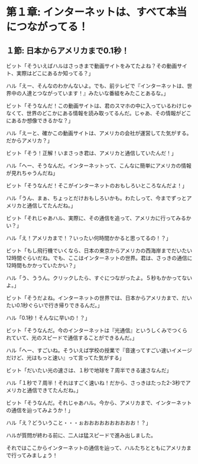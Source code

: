 # 第１章: インターネットは、すべて本当につながってる！

## １節: 日本からアメリカまで0.1秒！
ビット「そういえばハルはさっきまで動画サイトをみてたよね？その動画サイト、実際はどこにあるか知ってる？」

ハル「えー、そんなのわかんないよ。でも、前テレビで『インターネットは、世界中の人達とつながっています！』みたいな番組をみたことあるな。」

ビット「そうなんだ！この動画サイトは、君のスマホの中に入っているわけじゃなくて、世界のどこかにある情報を読み取ってるんだ。じゃあ、その情報がどこにあるか想像できるかな？」

ハル「えーと、確かこの動画サイトは、アメリカの会社が運営してた気がする。だからアメリカ？」

ビット「そう！正解！いまさっき君は、アメリカと通信していたんだ！」

ハル「へー、そうなんだ。インターネットって、こんなに簡単にアメリカの情報が見れちゃうんだね」

ビット「そうなんだ！そこがインターネットのおもしろいところなんだよ！」

ハル「うん、まぁ、ちょっとだけおもしろいかも。わたしって、今までずっとアメリカと通信してたんだね。」

ビット「それじゃあハル、実際に、その通信を追って、アメリカに行ってみるかい？」

ハル「え！アメリカまで！？いったい何時間かかると思ってるの！？」

ビット「もし飛行機でいくなら、日本の東京からアメリカの西海岸までだいたい12時間ぐらいだね。でも、ここはインターネットの世界。君は、さっきの通信に12時間もかかっていたかい？」

ハル「う、ううん。クリックしたら、すぐにつながったよ。５秒もかかってないよ。」

ビット「そうだよね。インターネットの世界では、日本からアメリカまで、だいたい0.1秒ぐらいで行き帰りできるんだ。」

ハル「0.1秒！そんなに早いの！？」

ビット「そうなんだ。今のインターネットは『光通信』というしくみでつくられていて、光のスピードで通信することができるんだ。」

ハル「へー、すごいね。そういえば学校の授業で『音速ってすごい速いイメージだけど、光はもっと速い』って言ってた気がする」

ビット「だいたい光の速さは、１秒で地球を７周半できる速さなんだ」

ハル「１秒で７周半！それはすごく速いね！だから、さっきはたった2-3秒でアメリカと通信できてたんだね。」

ビット「そうなんだ。それじゃあハル。今から、アメリカまで、インターネットの通信を辿ってみようか！」

ハル「え？どういうこと・・・ぉおおおおおおおおおお！？」

ハルが質問が終わる前に、二人は猛スピードで進み出しました。

それではここからインターネットの通信を辿って、ハルたちとともにアメリカまで行ってみましょう！